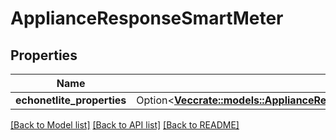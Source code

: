 # ApplianceResponseSmartMeter

## Properties

Name | Type | Description | Notes
------------ | ------------- | ------------- | -------------
**echonetlite_properties** | Option<[**Vec<crate::models::ApplianceResponseSmartMeterEchonetlitePropertiesInner>**](ApplianceResponse_smart_meter_echonetlite_properties_inner.md)> |  | [optional]

[[Back to Model list]](../README.md#documentation-for-models) [[Back to API list]](../README.md#documentation-for-api-endpoints) [[Back to README]](../README.md)


